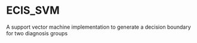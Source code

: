 # ECIS_SVM
A support vector machine implementation to generate a decision boundary for two diagnosis groups
